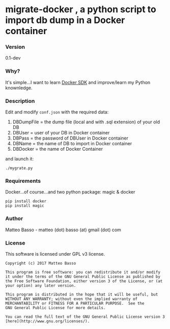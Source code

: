 # migrate-docker , a python script to import db dump in a Docker container

### Version

0.1-dev

### Why?

It's simple...I want to learn [Docker SDK](https://docker-py.readthedocs.io/en/stable/) and improve/learn my Python knownledge.

### Description

Edit and modify ```conf.json``` with the required data:
1. DBDumpFile = the dump file (local and with .sql extension) of your old DB
2. DBUser = user of your DB in Docker container
3. DBPass = the password of DBUser in Docker container
4. DBName = the name of DB to import in Docker container
5. DBDocker = the name of Docker Container

and launch it:
```
./mygrate.py
```

### Requirements

Docker...of course...and two python package: magic & docker
```
pip install docker
pip install magic
```

### Author

Matteo Basso - matteo (dot) basso (at) gmail (dot) com

### License

This software is licensed under GPL v3 license.
```
Copyright (c) 2017 Matteo Basso

This program is free software: you can redistribute it and/or modify it under the terms of the GNU General Public License as published by the Free Software Foundation, either version 3 of the License, or (at your option) any later version.

This program is distributed in the hope that it will be useful, but WITHOUT ANY WARRANTY; without even the implied warranty of
MERCHANTABILITY or FITNESS FOR A PARTICULAR PURPOSE.  See the
GNU General Public License for more details.

You can read the full text of the GNU General Public License version 3
[here](http://www.gnu.org/licenses/).
```
